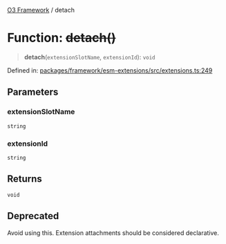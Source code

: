 [O3 Framework](../API.md) / detach

# Function: ~~detach()~~

> **detach**(`extensionSlotName`, `extensionId`): `void`

Defined in: [packages/framework/esm-extensions/src/extensions.ts:249](https://github.com/UjjawalPrabhat/openmrs-esm-core/blob/main/packages/framework/esm-extensions/src/extensions.ts#L249)

## Parameters

### extensionSlotName

`string`

### extensionId

`string`

## Returns

`void`

## Deprecated

Avoid using this. Extension attachments should be considered declarative.
